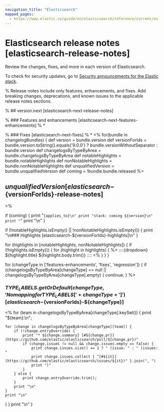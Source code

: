 ```yaml
---
navigation_title: "Elasticsearch"
mapped_pages:
  - https://www.elastic.co/guide/en/elasticsearch/reference/current/es-release-notes.html
---
```


# Elasticsearch release notes [elasticsearch-release-notes]

Review the changes, fixes, and more in each version of Elasticsearch.

To check for security updates, go to [Security announcements for the Elastic stack](https://discuss.elastic.co/c/announcements/security-announcements/31).

% Release notes include only features, enhancements, and fixes. Add breaking changes, deprecations, and known issues to the applicable release notes sections.

% ## version.next [elasticsearch-next-release-notes]

% ### Features and enhancements [elasticsearch-next-features-enhancements]
% *

% ### Fixes [elasticsearch-next-fixes]
% *
<%
for(bundle in changelogBundles) {
    def version = bundle.version
    def versionForIds = bundle.version.toString().equals('9.0.0') ? bundle.versionWithoutSeparator : bundle.version
    def changelogsByTypeByArea = bundle.changelogsByTypeByArea
    def notableHighlights = bundle.notableHighlights
    def nonNotableHighlights = bundle.nonNotableHighlights
    def unqualifiedVersion = bundle.unqualifiedVersion
    def coming = !bundle.bundle.released
%>
## ${unqualifiedVersion} [elasticsearch-${versionForIds}-release-notes]
<%

if (coming) {
    print "```{applies_to}\n"
    print "stack: coming ${version}\n"
    print "```"
    print "\n"
}

if (!notableHighlights.isEmpty() || !nonNotableHighlights.isEmpty()) {
    print "\n### Highlights [elasticsearch-${versionForIds}-highlights]\n"
}

for (highlights in [notableHighlights, nonNotableHighlights]) {
  if (!highlights.isEmpty()) {
    for (highlight in highlights) { %>
::::{dropdown} ${highlight.title}
${highlight.body.trim()}
::::
<% }
  }
}

for (changeType in ['features-enhancements', 'fixes', 'regression']) {
    if (changelogsByTypeByArea[changeType] == null || changelogsByTypeByArea[changeType].empty) {
        continue;
    }
%>
### ${ TYPE_LABELS.getOrDefault(changeType, 'No mapping for TYPE_LABELS[' + changeType + ']') } [elasticsearch-${versionForIds}-${changeType}]

<% for (team in changelogsByTypeByArea[changeType].keySet()) {
    print "${team}:\n";

    for (change in changelogsByTypeByArea[changeType][team]) {
        if (!change.entryOverride) {
            print "* ${change.summary} [#${change.pr}](https://github.com/elastic/elasticsearch/pull/${change.pr})"
            if (change.issues != null && change.issues.empty == false) {
                print change.issues.size() == 1 ? " (issue: " : " (issues: "
                print change.issues.collect { "[#${it}](https://github.com/elastic/elasticsearch/issues/${it})" }.join(", ")
                print ")"
            }
        } else {
            print change.entryOverride.trim();
        }
        print "\n"
    }
    print "\n"
}
}
print "\n"
}
